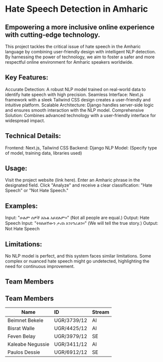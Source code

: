 # Hate Speech Detection in Amharic

## Empowering a more inclusive online experience with cutting-edge technology.

This project tackles the critical issue of hate speech in the Amharic language by combining user-friendly design with intelligent NLP detection. By harnessing the power of technology, we aim to foster a safer and more respectful online environment for Amharic speakers worldwide.

## Key Features:

Accurate Detection: A robust NLP model trained on real-world data to identify hate speech with high precision.
Seamless Interface: Next.js framework with a sleek Tailwind CSS design creates a user-friendly and intuitive platform.
Scalable Architecture: Django handles server-side logic and ensures smooth interaction with the NLP model.
Comprehensive Solution: Combines advanced technology with a user-friendly interface for widespread impact.
## Technical Details:

Frontend: Next.js, Tailwind CSS
Backend: Django
NLP Model: (Specify type of model, training data, libraries used)
## Usage:

Visit the project website (link here).
Enter an Amharic phrase in the designated field.
Click "Analyze" and receive a clear classification: "Hate Speech" or "Not Hate Speech."
## Examples:

Input: "ሁሉም ሰዎች እኩል አይደሉም።" (Not all people are equal.)
Output: Hate Speech
Input: "ትክክለኛውን ታሪክ እንነግራለን።" (We will tell the true story.)
Output: Not Hate Speech
## Limitations:

No NLP model is perfect, and this system faces similar limitations. Some complex or nuanced hate speech might go undetected, highlighting the need for continuous improvement.
## Team Members

## Team Members

| Name | ID | Stream |
|---|:---|---|
| Beimnet Bekele | UGR/3739/12 | AI |
| Bisrat Walle | UGR/4425/12 | AI |
| Feven Belay | UGR/3979/12 | SE |
| Kaleabe Negussie | UGR/3411/12 | AI |
| Paulos Dessie | UGR/6912/12 | SE |




